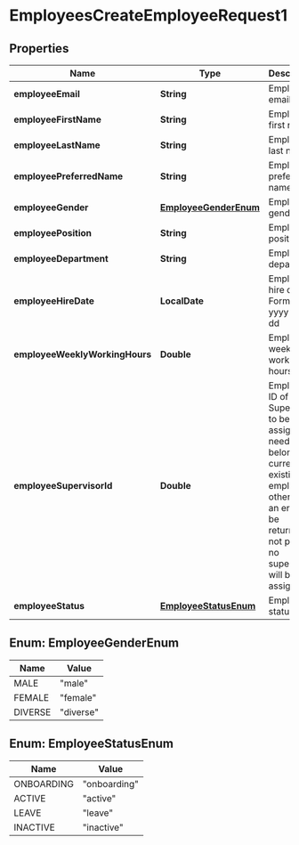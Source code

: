

# EmployeesCreateEmployeeRequest1


## Properties

| Name | Type | Description | Notes |
|------------ | ------------- | ------------- | -------------|
|**employeeEmail** | **String** | Employee email |  |
|**employeeFirstName** | **String** | Employee first name |  |
|**employeeLastName** | **String** | Employee last name |  |
|**employeePreferredName** | **String** | Employee preferred name |  [optional] |
|**employeeGender** | [**EmployeeGenderEnum**](#EmployeeGenderEnum) | Employee gender |  [optional] |
|**employeePosition** | **String** | Employee position |  [optional] |
|**employeeDepartment** | **String** | Employee department |  [optional] |
|**employeeHireDate** | **LocalDate** | Employee hire date. Format: yyyy-mm-dd |  [optional] |
|**employeeWeeklyWorkingHours** | **Double** | Employee weekly working hours |  [optional] |
|**employeeSupervisorId** | **Double** | Employee ID of the Supervisor to be assigned. It needs to belong to a current existing employee, otherwise an error will be returned. If not present, no supervisor will be assigned. |  [optional] |
|**employeeStatus** | [**EmployeeStatusEnum**](#EmployeeStatusEnum) | Employee status |  [optional] |



## Enum: EmployeeGenderEnum

| Name | Value |
|---- | -----|
| MALE | &quot;male&quot; |
| FEMALE | &quot;female&quot; |
| DIVERSE | &quot;diverse&quot; |



## Enum: EmployeeStatusEnum

| Name | Value |
|---- | -----|
| ONBOARDING | &quot;onboarding&quot; |
| ACTIVE | &quot;active&quot; |
| LEAVE | &quot;leave&quot; |
| INACTIVE | &quot;inactive&quot; |



